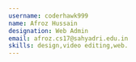 ```yaml
---
username: coderhawk999
name: Afroz Hussain
designation: Web Admin
email: afroz.cs17@sahyadri.edu.in
skills: design,video editing,web.
---
```



